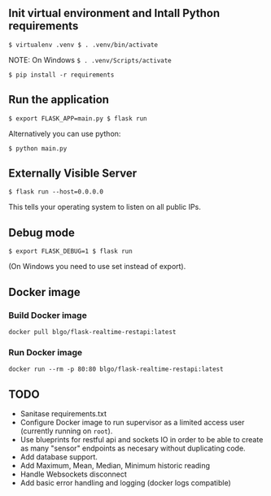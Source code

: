 ## Init virtual environment and Intall Python requirements
`
$ virtualenv .venv
$ . .venv/bin/activate
`

NOTE: On Windows `$ . .venv/Scripts/activate`

`
$ pip install -r requirements
`

## Run the application
`
$ export FLASK_APP=main.py
$ flask run
`

Alternatively you can use python:

`$ python main.py`

## Externally Visible Server

`$ flask run --host=0.0.0.0`

This tells your operating system to listen on all public IPs.

## Debug mode
`
$ export FLASK_DEBUG=1
$ flask run
`

(On Windows you need to use set instead of export).

## Docker image

### Build Docker image

`docker pull blgo/flask-realtime-restapi:latest`

### Run Docker image

`docker run --rm -p 80:80 blgo/flask-realtime-restapi:latest`


## TODO
* Sanitase requirements.txt
* Configure Docker image to run supervisor as a limited access user (currently running on `root`).
* Use blueprints for restful api and sockets IO in order to be able to create as many "sensor" endpoints as necesary without duplicating code. 
* Add database support.
* Add Maximum, Mean, Median, Minimum historic reading
* Handle Websockets disconnect
* Add basic error handling and logging (docker logs compatible)

